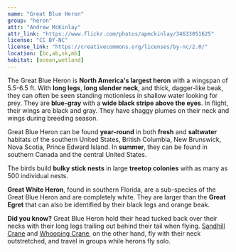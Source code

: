 ```yaml
---
name: "Great Blue Heron"
group: "heron"
attr: "Andrew McKinlay"
attr_link: "https://www.flickr.com/photos/apmckinlay/34633051625"
license: "CC BY-NC"
license_link: "https://creativecommons.org/licenses/by-nc/2.0/"
location: [bc,ab,sk,mb]
habitat: [ocean,wetland]
---
```

The Great Blue Heron is **North America's largest heron** with a wingspan of 5.5-6.5 ft. With **long legs**, **long slender neck**, and thick, dagger-like beak, they can often be seen standing motionless in shallow water looking for prey. They are **blue-gray** with a **wide black stripe above the eyes**. In flight, their wings are black and gray. They have shaggy plumes on their neck and wings during breeding season.

Great Blue Heron can be found **year-round** in both **fresh** and **saltwater** habitats of the southern United States, British Columbia, New Brunswick, Nova Scotia, Prince Edward Island. In **summer**, they can be found in southern Canada and the central United States.

The birds build **bulky stick nests** in large **treetop colonies** with as many as 500 individual nests.

**Great White Heron**, found in southern Florida, are a sub-species of the Great Blue Heron and are  completely white. They are larger than the **Great Egret** that can also be identified by their black legs and orange beak.

**Did you know?** Great Blue Heron hold their head tucked back over their necks with their long legs trailing out behind their tail when flying. [Sandhill Crane](/{{section}}/sandhill) and [Whooping Crane](/{{section}}/whoopcrane), on the other hand, fly with their neck outstretched, and travel in groups while herons fly solo.

